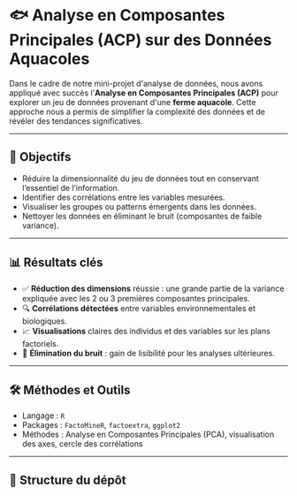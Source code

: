 # 🐟 Analyse en Composantes Principales (ACP) sur des Données Aquacoles

Dans le cadre de notre mini-projet d'analyse de données, nous avons appliqué avec succès l'**Analyse en Composantes Principales (ACP)** pour explorer un jeu de données provenant d'une **ferme aquacole**. Cette approche nous a permis de simplifier la complexité des données et de révéler des tendances significatives.

---

## 🎯 Objectifs

- Réduire la dimensionnalité du jeu de données tout en conservant l’essentiel de l’information.
- Identifier des corrélations entre les variables mesurées.
- Visualiser les groupes ou patterns émergents dans les données.
- Nettoyer les données en éliminant le bruit (composantes de faible variance).

---

## 📊 Résultats clés

- ✅ **Réduction des dimensions** réussie : une grande partie de la variance expliquée avec les 2 ou 3 premières composantes principales.
- 🔍 **Corrélations détectées** entre variables environnementales et biologiques.
- 📈 **Visualisations** claires des individus et des variables sur les plans factoriels.
- 🧹 **Élimination du bruit** : gain de lisibilité pour les analyses ultérieures.

---

## 🛠️ Méthodes et Outils

- Langage : `R`  
- Packages : `FactoMineR`, `factoextra`, `ggplot2`  
- Méthodes : Analyse en Composantes Principales (PCA), visualisation des axes, cercle des corrélations

---

## 📁 Structure du dépôt

